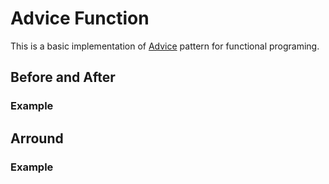 # Advice Function

This is a basic implementation of [Advice](https://en.wikipedia.org/wiki/Advice_(programming)) pattern for functional programing.

## Before and After

### Example

## Arround

### Example
